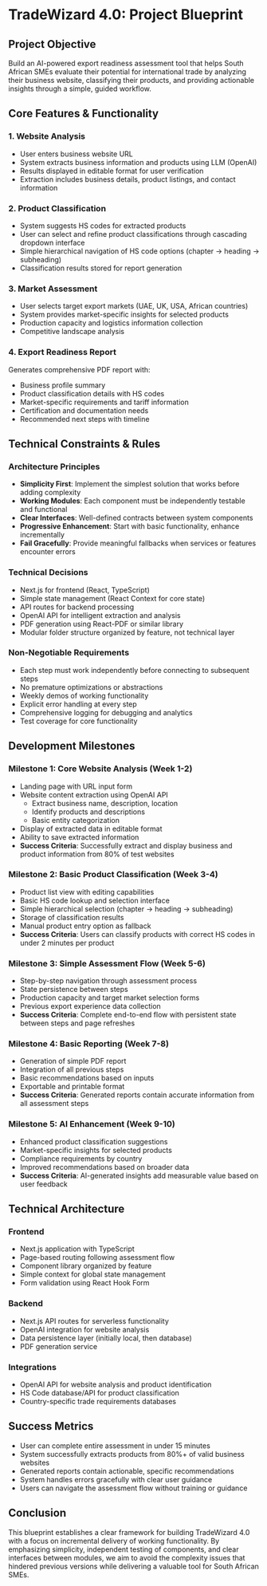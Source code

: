 # TradeWizard 4.0: Project Blueprint

## Project Objective

Build an AI-powered export readiness assessment tool that helps South African SMEs evaluate their potential for international trade by analyzing their business website, classifying their products, and providing actionable insights through a simple, guided workflow.

## Core Features & Functionality

### 1. Website Analysis

- User enters business website URL
- System extracts business information and products using LLM (OpenAI)
- Results displayed in editable format for user verification
- Extraction includes business details, product listings, and contact information

### 2. Product Classification

- System suggests HS codes for extracted products
- User can select and refine product classifications through cascading dropdown interface
- Simple hierarchical navigation of HS code options (chapter → heading → subheading)
- Classification results stored for report generation

### 3. Market Assessment

- User selects target export markets (UAE, UK, USA, African countries)
- System provides market-specific insights for selected products
- Production capacity and logistics information collection
- Competitive landscape analysis

### 4. Export Readiness Report

Generates comprehensive PDF report with:
- Business profile summary
- Product classification details with HS codes
- Market-specific requirements and tariff information
- Certification and documentation needs
- Recommended next steps with timeline

## Technical Constraints & Rules

### Architecture Principles

- **Simplicity First**: Implement the simplest solution that works before adding complexity
- **Working Modules**: Each component must be independently testable and functional
- **Clear Interfaces**: Well-defined contracts between system components
- **Progressive Enhancement**: Start with basic functionality, enhance incrementally
- **Fail Gracefully**: Provide meaningful fallbacks when services or features encounter errors

### Technical Decisions

- Next.js for frontend (React, TypeScript)
- Simple state management (React Context for core state)
- API routes for backend processing
- OpenAI API for intelligent extraction and analysis
- PDF generation using React-PDF or similar library
- Modular folder structure organized by feature, not technical layer

### Non-Negotiable Requirements

- Each step must work independently before connecting to subsequent steps
- No premature optimizations or abstractions
- Weekly demos of working functionality
- Explicit error handling at every step
- Comprehensive logging for debugging and analytics
- Test coverage for core functionality

## Development Milestones

### Milestone 1: Core Website Analysis (Week 1-2)

- Landing page with URL input form
- Website content extraction using OpenAI API
  - Extract business name, description, location
  - Identify products and descriptions
  - Basic entity categorization
- Display of extracted data in editable format
- Ability to save extracted information
- **Success Criteria**: Successfully extract and display business and product information from 80% of test websites

### Milestone 2: Basic Product Classification (Week 3-4)

- Product list view with editing capabilities
- Basic HS code lookup and selection interface
- Simple hierarchical selection (chapter → heading → subheading)
- Storage of classification results
- Manual product entry option as fallback
- **Success Criteria**: Users can classify products with correct HS codes in under 2 minutes per product

### Milestone 3: Simple Assessment Flow (Week 5-6)

- Step-by-step navigation through assessment process
- State persistence between steps
- Production capacity and target market selection forms
- Previous export experience data collection
- **Success Criteria**: Complete end-to-end flow with persistent state between steps and page refreshes

### Milestone 4: Basic Reporting (Week 7-8)

- Generation of simple PDF report
- Integration of all previous steps
- Basic recommendations based on inputs
- Exportable and printable format
- **Success Criteria**: Generated reports contain accurate information from all assessment steps

### Milestone 5: AI Enhancement (Week 9-10)

- Enhanced product classification suggestions
- Market-specific insights for selected products
- Compliance requirements by country
- Improved recommendations based on broader data
- **Success Criteria**: AI-generated insights add measurable value based on user feedback

## Technical Architecture

### Frontend

- Next.js application with TypeScript
- Page-based routing following assessment flow
- Component library organized by feature
- Simple context for global state management
- Form validation using React Hook Form

### Backend

- Next.js API routes for serverless functionality
- OpenAI integration for website analysis
- Data persistence layer (initially local, then database)
- PDF generation service

### Integrations

- OpenAI API for website analysis and product identification
- HS Code database/API for product classification
- Country-specific trade requirements databases

## Success Metrics

- User can complete entire assessment in under 15 minutes
- System successfully extracts products from 80%+ of valid business websites
- Generated reports contain actionable, specific recommendations
- System handles errors gracefully with clear user guidance
- Users can navigate the assessment flow without training or guidance

## Conclusion

This blueprint establishes a clear framework for building TradeWizard 4.0 with a focus on incremental delivery of working functionality. By emphasizing simplicity, independent testing of components, and clear interfaces between modules, we aim to avoid the complexity issues that hindered previous versions while delivering a valuable tool for South African SMEs.